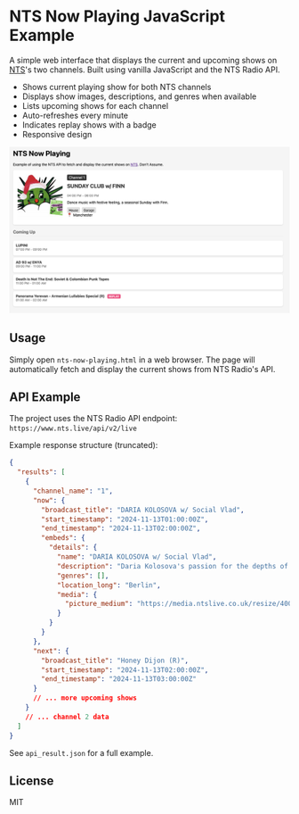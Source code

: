# NTS Now Playing JavaScript Example

A simple web interface that displays the current and upcoming shows on [NTS](https://www.nts.live/)'s two channels. Built using vanilla JavaScript and the NTS Radio API.

- Shows current playing show for both NTS channels
- Displays show images, descriptions, and genres when available
- Lists upcoming shows for each channel
- Auto-refreshes every minute
- Indicates replay shows with a badge
- Responsive design


![Screenshot](nts-now-playing-screenshot.png)

## Usage

Simply open `nts-now-playing.html` in a web browser. The page will automatically fetch and display the current shows from NTS Radio's API.

## API Example

The project uses the NTS Radio API endpoint: `https://www.nts.live/api/v2/live`

Example response structure (truncated):

```json
{
  "results": [
    {
      "channel_name": "1",
      "now": {
        "broadcast_title": "DARIA KOLOSOVA w/ Social Vlad",
        "start_timestamp": "2024-11-13T01:00:00Z",
        "end_timestamp": "2024-11-13T02:00:00Z",
        "embeds": {
          "details": {
            "name": "DARIA KOLOSOVA w/ Social Vlad",
            "description": "Daria Kolosova's passion for the depths of electronic music have transformed into her striking versatility and proficiency as an artist. Welcome to her world.",
            "genres": [],
            "location_long": "Berlin",
            "media": {
              "picture_medium": "https://media.ntslive.co.uk/resize/400x400/0ab20d37-a879-4bd4-97b7-a3aa2c7445f0_1731369600.jpeg"
            }
          }
        }
      },
      "next": {
        "broadcast_title": "Honey Dijon (R)",
        "start_timestamp": "2024-11-13T02:00:00Z",
        "end_timestamp": "2024-11-13T03:00:00Z"
      }
      // ... more upcoming shows
    }
    // ... channel 2 data
  ]
}
```

See `api_result.json` for a full example.

## License

MIT

